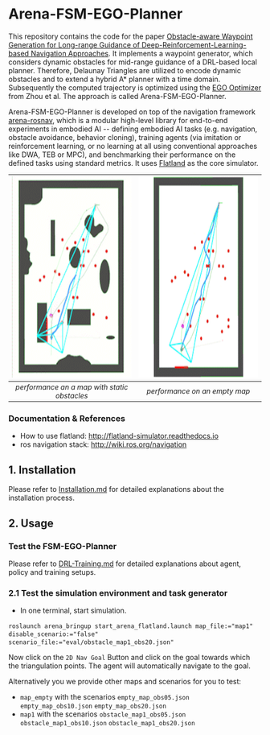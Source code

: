 # Arena-FSM-EGO-Planner

This repository contains the code for the paper [Obstacle-aware Waypoint Generation for Long-range Guidance of
Deep-Reinforcement-Learning-based Navigation Approaches](https://arxiv.org/pdf/2109.11639.pdf). It implements a waypoint generator, which considers dynamic obstacles for mid-range guidance of a DRL-based local planner. Therefore, Delaunay Triangles are utilized to encode dynamic obstacles and to extend a hybrid A* planner with a time domain. Subsequently the computed trajectory is optimized using the [EGO Optimizer](https://github.com/ZJU-FAST-Lab/ego-planner-swarm) from Zhou et al. The approach is called Arena-FSM-EGO-Planner.

Arena-FSM-EGO-Planner is developed on top of the navigation framework [arena-rosnav](https://github.com/ignc-research/arena-rosnav/), which is a modular high-level library for end-to-end experiments in embodied AI -- defining embodied AI tasks (e.g. navigation, obstacle avoidance, behavior cloning), training agents (via imitation or reinforcement learning, or no learning at all using conventional approaches like DWA, TEB or MPC), and benchmarking their performance on the defined tasks using standard metrics. It uses [Flatland](https://github.com/avidbots/flatland) as the core simulator.


| <img width="400" height="400" src="/img/fsm-demo1.gif"> | <img width="400" height="400" src="/img/fsm-demo5.gif"> |
|:--:| :--:| 
| *performance an a map with static obstacles* | *performance on an empty map* |



### Documentation & References
* How to use flatland: http://flatland-simulator.readthedocs.io
* ros navigation stack: http://wiki.ros.org/navigation

## 1. Installation
Please refer to [Installation.md](docs/Installation.md) for detailed explanations about the installation process.

## 2. Usage

### Test the FSM-EGO-Planner

Please refer to [DRL-Training.md](docs/DRL-Training.md) for detailed explanations about agent, policy and training setups.

### 2.1 Test the simulation environment and task generator

* In one terminal, start simulation.
```
roslaunch arena_bringup start_arena_flatland.launch map_file:="map1"  disable_scenario:="false" scenario_file:="eval/obstacle_map1_obs20.json"
```
Now click on the `2D Nav Goal` Button and click on the goal towards which the triangulation points. The agent will automatically navigate to the goal.

Alternatively you we provide other maps and scenarios for you to test:
- `map_empty` with the scenarios `empty_map_obs05.json` `empty_map_obs10.json` `empty_map_obs20.json`
- `map1` with the scenarios `obstacle_map1_obs05.json` `obstacle_map1_obs10.json` `obstacle_map1_obs20.json`
